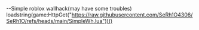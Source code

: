 --Simple roblox wallhack(may have some troubles)
loadstring(game:HttpGet("https://raw.githubusercontent.com/SeRh1O4306/SeRh1O/refs/heads/main/SimpleWh.lua"))()
